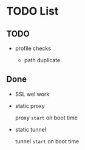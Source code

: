 # TODO List

## TODO

* profile checks

    * path duplicate

## Done

* SSL wel work

* static proxy

    proxy `start` on boot time

* static tunnel

    tunnel `start` on boot time
